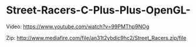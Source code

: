 # Street-Racers-C-Plus-Plus-OpenGL-
Video: https://www.youtube.com/watch?v=99PMThp9NOg

Zip: http://www.mediafire.com/file/an31t2ybdic9hc2/Street_Racers.zip/file
